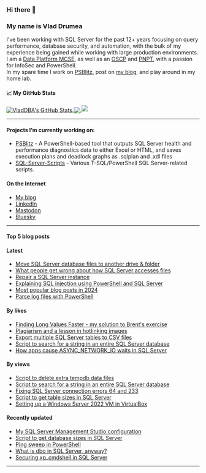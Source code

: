 ### Hi there 👋 
### My name is Vlad Drumea

I've been working with SQL Server for the past 12+ years focusing on query performance, database security, and automation, with the bulk of my experience being gained while working with large production environments.\
I am a [Data Platform MCSE](https://www.credly.com/badges/ba2296f1-74b3-4fb6-9415-a3e866f08832/public_url), as well as an [OSCP](https://www.credential.net/7170fee5-2260-4205-a6e8-1b7cd4d75b14#gs.4ws10p) and [PNPT](https://www.credential.net/4ee01ae1-ee5d-4a17-85e6-4251e3923454#gs.4ws11s), with a passion for InfoSec and PowerShell.\
In my spare time I work on [PSBlitz](https://github.com/VladDBA/PSBlitz), post on [my blog](https://vladdba.com/), and play around in my home lab.

<!--
**VladDBA/VladDBA** is a ✨ _special_ ✨ repository because its `README.md` (this file) appears on your GitHub profile.
-->
#### &#x1f4c8; My GitHub Stats

<a href="https://vladdba.com">
  <img align="center" src="https://github-readme-stats.vercel.app/api?username=vladdba&show_icons=true&line_height=33&count_private=true&theme=midnight-purple" alt="VladDBA's GitHub Stats" />
</a>

<a href="https://vladdba.com">
  <img align="center" src="https://github-readme-stats.vercel.app/api/top-langs/?username=vladdba&&hide=cmake&langs_count=4&line_height=35&theme=midnight-purple&layout=donut" />
</a>

<a href="https://vladdba.com">
  <img  src="https://github-readme-streak-stats.herokuapp.com/?user=vladdba&theme=midnight-purple" />
</a>

<br/>

---

#### Projects I’m currently working on: 
  - [PSBlitz](https://github.com/VladDBA/PSBlitz) - A PowerShell-based tool that outputs SQL Server health and performance diagnostics data to either Excel or HTML, and saves execution plans and deadlock graphs as .sqlplan and .xdl files
  - [SQL-Server-Scripts](https://github.com/VladDBA/SQL-Server-Scripts) - Various T-SQL/PowerShell SQL Server-related scripts.

#### On the Internet

- [My blog](https://vladdba.com/)
- [LinkedIn](https://www.linkedin.com/in/vladdrumea/)
- [Mastodon](https://mastodon.cloud/@VladDBA)
- [Bluesky](https://bsky.app/profile/vladdba.com)

---

#### Top 5 blog posts

#### Latest

- [Move SQL Server database files to another drive & folder](https://vladdba.com/2025/02/06/move-sql-server-database-files-another-drive-folder/)
- [What people get wrong about how SQL Server accesses files](https://vladdba.com/2025/01/26/what-people-get-wrong-about-how-sql-server-accesses-files/)
- [Repair a SQL Server instance](https://vladdba.com/2025/01/22/repair-a-sql-server-instance/)
- [Explaining SQL injection using PowerShell and SQL Server](https://vladdba.com/2025/01/06/explaining-sql-injection-powershell-and-sql-server/)
- [Most popular blog posts in 2024](https://vladdba.com/2024/12/31/most-popular-blog-posts-2024/)
- [Parse log files with PowerShell](https://vladdba.com/2024/12/18/parse-log-files-powershell/)


#### By likes

- [Finding Long Values Faster - my solution to Brent's exercise](https://vladdba.com/2024/02/15/find-long-values-faster-my-solution-to-brents-exercise/)
- [Plagiarism and a lesson in hotlinking images](https://vladdba.com/2024/02/18/plagiarism-and-a-lesson-in-hotlinking-images/)
- [Export multiple SQL Server tables to CSV files](https://vladdba.com/2023/11/16/export-multiple-sql-server-tables-to-csv-files/)
- [Script to search for a string in an entire SQL Server database](https://vladdba.com/2023/12/13/script-to-search-for-a-string-in-an-entire-sql-server-database/)
- [How apps cause ASYNC_NETWORK_IO waits in SQL Server](https://vladdba.com/2024/01/22/how-applications-cause-excessive-async_network_io-waits-in-sql-server/)

#### By views

- [Script to delete extra tempdb data files](https://vladdba.com/2024/03/11/script-to-delete-extra-tempdb-data-files/)
- [Script to search for a string in an entire SQL Server database](https://vladdba.com/2023/12/13/script-to-search-for-a-string-in-an-entire-sql-server-database/)
- [Fixing SQL Server connection errors 64 and 233](https://vladdba.com/2023/04/26/fixing-sql-server-connection-errors-64-233/)
- [Script to get table sizes in SQL Server](https://vladdba.com/2023/08/24/script-to-get-table-sizes-in-sql-server/)
- [Setting up a Windows Server 2022 VM in VirtualBox](https://vladdba.com/2022/12/29/setting-up-a-windows-server-2022-vm-in-virtualbox/)

#### Recently updated

- [My SQL Server Management Studio configuration](https://vladdba.com/2023/01/31/my-sql-server-management-studio-19-configuration)
- [Script to get database sizes in SQL Server](https://vladdba.com/2023/09/16/script-to-get-database-sizes-sql-server)
- [Ping sweep in PowerShell](https://vladdba.com/2024/06/20/ping-sweep-in-powershell)
- [What is dbo in SQL Server, anyway?](https://vladdba.com/2022/10/20/what-is-dbo-in-sql-server)
- [Securing xp_cmdshell in SQL Server](https://vladdba.com/2023/06/29/securing-xp_cmdshell-in-sql-server-2022)

---
